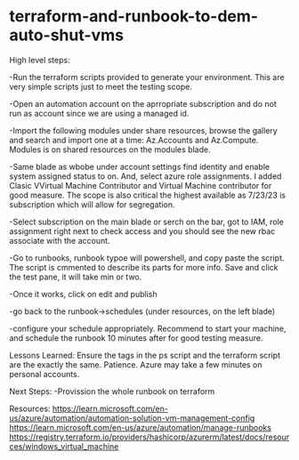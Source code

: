 # terraform-and-runbook-to-dem-auto-shut-vms

High level steps:

-Run the terraform scripts provided to generate your environment. This are very simple scripts just to meet the testing scope. 

-Open an automation account on the aprropriate subscription and do not run as account since we are using a managed id. 

-Import the following modules under share resources, browse the gallery and search and import one at a time: Az.Accounts and Az.Compute. Modules is on shared resources on the modules blade. 

-Same blade as wbobe under account settings find identity and enable system assigned status to on. And, select azure role assignments. I added Clasic VVirtual Machine Contributor and Virtual Machine contributor for good measure. The scope is also critical the highest available as 7/23/23 is subscription which will allow for segregation. 

-Select subscription on the main blade or serch on the bar, got to IAM, role assignment right next to check access and you should see the new rbac associate with the account.

-Go to runbooks, runbook typoe will powershell, and copy paste the script. The script is cmmented to describe its parts for more info. Save and click the test pane, it will take min or two.

-Once it works, click on edit and publish

-go back to the runbook->schedules (under resources, on the left blade)

-configure your schedule appropriately. Recommend to start your machine, and schedule the runbook 10 minutes after for good testing measure. 


Lessons Learned:
Ensure the tags in the ps script and the terraform script are the exactly the same. 
Patience. Azure may take a few minutes on personal accounts. 

Next Steps:
-Provission the whole runbook on terraform

Resources:
https://learn.microsoft.com/en-us/azure/automation/automation-solution-vm-management-config
https://learn.microsoft.com/en-us/azure/automation/manage-runbooks
https://registry.terraform.io/providers/hashicorp/azurerm/latest/docs/resources/windows_virtual_machine





